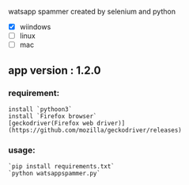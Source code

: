 
watsapp spammer created by selenium and python

* [x] wiindows
* [ ] linux 
* [ ] mac
## app version : 1.2.0

### requirement:
	install `pythoon3`
	install `Firefox browser`
  	[geckodriver(Firefox web driver)](https://github.com/mozilla/geckodriver/releases) 


  


### usage:
	`pip install requirements.txt`
	`python watsappspammer.py`
 
